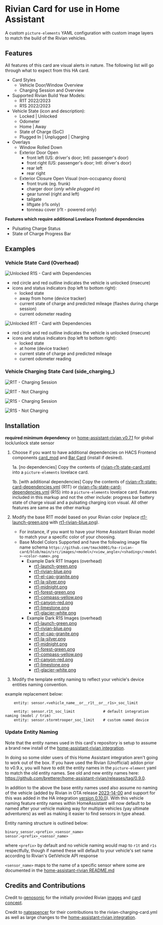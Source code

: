 # Rivian Card for use in Home Assistant

A custom `picture-elements` YAML configuration with custom image layers to match the build of the Rivian vehicles.

## Features
All features of this card are visual alerts in nature. The following list will go through what to expect from this HA card.

- Card Styles
  - Vehicle Door/Window Overview
  - Charging Session and Overview
- Supported Rivian Build Year Models:
    - R1T 2022/2023
    - R1S 2022/2023
- Vehicle State (icon and description):
    - Locked | Unlocked
    - Odometer
    - Home | Away
    - State of Charge (SoC)
    - Plugged In | Unplugged | Charging
- Overlays
  - Window Rolled Down
  - Exterior Door Open
      - front left (US: driver's door; Intl: passenger's door)
      - front right (US: passenger's door; Intl: driver's door)
      - rear left
      - rear right
  - Exterior Closure Open Visual (non-occupancy doors)
      - front trunk (eg. frunk)
      - charger door (*only while plugged in*)
      - gear tunnel (right and left)
      - tailgate
      - liftgate (r1s only)
      - tonneau cover (r1t - powered only)

**Features which require additional Lovelace Frontend dependencies**
- Pulsating Charge Status
- State of Charge Progress Bar

## Examples

### Vehicle State Card (Overhead)

![Unlocked R1S - Card with Dependencies](.github/images/unlocked-r1s-dependencies.png?raw=true)
- red circle and red outline indicates the vehicle is unlocked (insecure)
- icons and status indicators (top left to bottom right):
  - locked state
  - away from home (device tracker)
  - current state of charge and predicted mileage (flashes during charge session)
  - current odometer reading

![Unlocked R1T - Card with Dependencies](.github/images/unlocked-r1t-dependencies.png?raw=true)
- red circle and red outline indicates the vehicle is unlocked (insecure)
- icons and status indicators (top left to bottom right):
  - locked state
  - at home (device tracker)
  - current state of charge and predicted mileage
  - current odometer reading


### Vehicle Charging State Card (side_charging_)

![R1T - Charging Session](.github/images/plugged-in-charging-r1t.png?raw=true)

![R1T - Not Charging](.github/images/not-plugged-in-r1t.png?raw=true)

![R1S - Charging Session](.github/images/plugged-in-charging-r1s.png?raw=true)

![R1S - Not Charging](.github/images/not-plugged-in-r1s.png?raw=true)



## Installation

**required minimum dependency** on [home-assistant-rivian v0.7.1](https://github.com/bretterer/home-assistant-rivian/releases/tag/0.7.1) for global lock/unlock state sensor

1. Choose if you want to have additional dependencies on HACS Frontend components [card_mod](https://github.com/thomasloven/lovelace-card-mod) and [Bar Card](https://github.com/custom-cards/bar-card) (install if desired).

    1a. [no dependencies] Copy the contents of [rivian-r1t-state-card.yml](https://github.com/tmack8001/ha-rivian-card/blob/main/src/custom-elements/rivian-r1t-state-card.yml) into a `picture-elements` lovelace card.

    1b. [with additional dependencies] Copy the contents of [rivian-r1t-state-card-dependencies.yml](https://github.com/tmack8001/ha-rivian-card/blob/main/src/custom-elements/rivian-r1t-state-card-dependencies.yml) (R1T) or [rivian-r1s-state-card-dependencies.yml](https://github.com/tmack8001/ha-rivian-card/blob/main/src/custom-elements/rivian-r1s-state-card-dependencies.yml) (R1S) into a `picture-elements` lovelace card. Features included in this markup and not the other include: progress bar battery state of charge visual and a pulsating charging icon visual. All other features are same as the other markup

2. Modify the base R1T model based on your Rivian color (replace [rt1-launch-green.png](https://github.com/tmack8001/ha-rivian-card/blob/main/src/images/r1t/overhead/dark/r1t-launch-green.png) with [rt1-rivian-blue.png](https://github.com/tmack8001/ha-rivian-card/blob/main/src/images/r1t/overhead/dark/r1t-rivian-blue.png)).
    - For instance, if you want to have your Home Assistant Rivian model to match your a specific color of your choosing.
    - Base Model Colors Supported and have the following image file name schema `https://github.com/tmack8001/ha-rivian-card/blob/main/src/images/<model>/<view_angle>/<shading>/<model>-<color-name>.png`
        - Example Dark R1T Images (overhead)
            - [rt1-launch-green.png](https://github.com/tmack8001/ha-rivian-card/blob/main/src/images/r1t/overhead/dark/r1t-launch-green.png)
            - [rt1-rivian-blue.png](https://github.com/tmack8001/ha-rivian-card/blob/main/src/images/r1t/overhead/dark/r1t-rivian-blue.png)
            - [rt1-el-cap-granite.png](https://github.com/tmack8001/ha-rivian-card/blob/main/src/images/r1t/overhead/dark/r1t-el-cap-granite.png)
            - [rt1-la-silver.png](https://github.com/tmack8001/ha-rivian-card/blob/main/src/images/r1t/overhead/dark/r1t-launch-green.png)
            - [rt1-midnight.png](https://github.com/tmack8001/ha-rivian-card/blob/main/src/images/r1t/overhead/dark/r1t-midnight.png)
            - [rt1-forest-green.png](https://github.com/tmack8001/ha-rivian-card/blob/main/src/images/r1t/overhead/dark/r1t-forest-green.png)
            - [rt1-compass-yellow.png](https://github.com/tmack8001/ha-rivian-card/blob/main/src/images/r1t/overhead/dark/r1t-compass-yellow.png)
            - [rt1-canyon-red.png](https://github.com/tmack8001/ha-rivian-card/blob/main/src/images/r1t/overhead/dark/r1t-canyon-red.png)
            - [rt1-limestone.png](https://github.com/tmack8001/ha-rivian-card/blob/main/src/images/r1t/overhead/dark/r1t-limestone.png)
            - [rt1-glacier-white.png](https://github.com/tmack8001/ha-rivian-card/blob/main/src/images/r1t/overhead/dark/r1t-glacier-white.png)
        - Example Dark R1S Images (overhead)
            - [rt1-launch-green.png](https://github.com/tmack8001/ha-rivian-card/blob/main/src/images/r1s/overhead/dark/r1s-launch-green.png)
            - [rt1-rivian-blue.png](https://github.com/tmack8001/ha-rivian-card/blob/main/src/images/r1s/overhead/dark/r1s-rivian-blue.png)
            - [rt1-el-cap-granite.png](https://github.com/tmack8001/ha-rivian-card/blob/main/src/images/r1s/overhead/dark/r1s-el-cap-granite.png)
            - [rt1-la-silver.png](https://github.com/tmack8001/ha-rivian-card/blob/main/src/images/r1s/overhead/dark/r1s-launch-green.png)
            - [rt1-midnight.png](https://github.com/tmack8001/ha-rivian-card/blob/main/src/images/r1s/overhead/dark/r1s-midnight.png)
            - [rt1-forest-green.png](https://github.com/tmack8001/ha-rivian-card/blob/main/src/images/r1s/overhead/dark/r1s-forest-green.png)
            - [rt1-compass-yellow.png](https://github.com/tmack8001/ha-rivian-card/blob/main/src/images/r1s/overhead/dark/r1s-compass-yellow.png)
            - [rt1-canyon-red.png](https://github.com/tmack8001/ha-rivian-card/blob/main/src/images/r1s/overhead/dark/r1s-canyon-red.png)
            - [rt1-limestone.png](https://github.com/tmack8001/ha-rivian-card/blob/main/src/images/r1s/overhead/dark/r1s-limestone.png)
            - [rt1-glacier-white.png](https://github.com/tmack8001/ha-rivian-card/blob/main/src/images/r1s/overhead/dark/r1s-glacier-white.png)

3. Modify the template entity naming to reflect your vehicle's device entities naming convention.

example replacement below:
```
    entity: sensor.<vehicle_name__or__r1t__or__r1s>_soc_limit
```

```
    entity: sensor.r1t_soc_limit             # default integration naming (model / trim)
    entity: sensor.stormtrooper_soc_limit    # custom named device
```

### Update Entity Naming

Note that the entity names used in this card's repository is setup to assume a brand new install of the [home-assistant-rivian integration](https://github.com/bretterer/home-assistant-rivian).

In doing so some older users of this Home Assistant integration aren't going to work out of the box. If you have used the Rivian (Unofficial) addon prior to v0.9.x, you will have to edit the entity names in the `picture-element` yaml to match the old entity names.  See old and new entity names here: https://github.com/bretterer/home-assistant-rivian/releases/tag/0.9.0.

In addition to the above the base entity names used also assume no naming of the vehicle (added by Rivian in OTA release [2023-14-00](https://rivian.software/2023-14-00/) and support for this was added in the HA integration [version 0.10.0](https://github.com/bretterer/home-assistant-rivian/releases/tag/0.10.0)). With this vehicle naming feature entity names within HomeAssistant will now default to be named after your vehicle making way for multiple vehicles (yay ultimate adventurers) as well as making it easier to find sensors in type ahead.

Entity naming structure is outlined below:

```
binary_sensor.<prefix>_<sensor_name>
sensor.<prefix>_<sensor_name>
```

where `<prefix>` by default and no vehicle naming would map to `r1t` and `r1s` respectfully, though if named these will default to your vehicle's set name according to Rivian's GetVehicle API response

`<sensor_name>` maps to the name of a specific sensor where some are documented in the [home-assistant-rivian README.md](https://github.com/bretterer/home-assistant-rivian#available-sensors)

## Credits and Contributions

Credit to [genosonic](https://community.home-assistant.io/u/genosonic) for the initially provided Rivian [images](https://community.home-assistant.io/t/generic-vehicle-card/397844/28) and [card concept](https://community.home-assistant.io/t/generic-vehicle-card/397844/5).

Credit to [natespencer](https://github.com/tmack8001/ha-rivian-card/commits?author=natekspencer) for their contributions to the rivian-charging-card.yml as well as large changes to the [home-assistant-rivian integration](https://github.com/bretterer/home-assistant-rivian).
